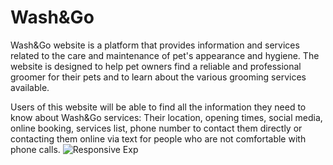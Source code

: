 # Wash&Go
Wash&Go website is a platform that provides information and services related to the care and maintenance of 
pet's appearance and hygiene. The website is designed to help pet owners find a reliable and professional 
groomer for their pets and to learn about the various grooming services available.

Users of this website will be able to find all the information they need to know about Wash&Go services:
Their location, opening times, social media, online booking, services list, phone number to contact them directly
or contacting them online via text for people who are not comfortable with phone calls.
![Responsive Exp](vscode-local:/responsive.jpg)